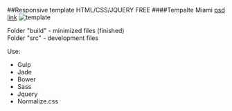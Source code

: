 ##Responsive template HTML/CSS/JQUERY FREE
####Tempalte Miami  [psd link](http://www.hezy.org/works/miami-free-psd/)
![template](http://www.hezy.org/wp-content/uploads/2014/11/miami_home_0-325x1280.jpg.pagespeed.ce.mLM3xcZiaP.jpg)

Folder "build" - minimized files (finished) <br>
Folder "src" - development files


Use:

* Gulp
* Jade
* Bower
* Sass
* Jquery
* Normalize.css



